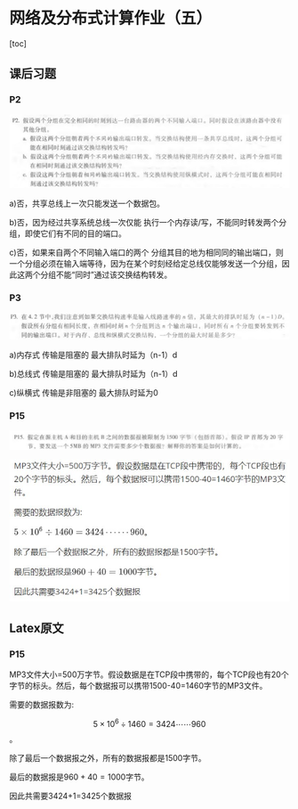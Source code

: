 # 网络及分布式计算作业（五）

[toc]

## 课后习题

### P2

![P2-Question](img/P2Q.jpg)

a)否，共享总线上一次只能发送一个数据包。

b)否，因为经过共享系统总线一次仅能 执行一个内存读/写，不能同时转发两个分组，即使它们有不同的目的端口。

c)否，如果来自两个不同输入端口的两个 分组其目的地为相同同的输出端口，则一个分组必须在输入端等待，因为在某个时刻经给定总线仅能够发送一个分组，因此这两个分组不能“同时”通过该交换结构转发。

### P3

![P3-Question](img/P3Q.jpg)

a)内存式 传输是阻塞的 最大排队时延为（n-1）d 

b)总线式 传输是阻塞的 最大排队时延为（n-1）d 

c)纵横式 传输是非阻塞的 最大排队时延为0 

### P15

![P15-Question](img/P15Q.JPG)

![P15](img/P15.jpg)

## Latex原文

### P15

MP3文件大小=500万字节。假设数据是在TCP段中携带的，每个TCP段也有20个字节的标头。然后，每个数据报可以携带1500-40=1460字节的MP3文件。

需要的数据报数为: 

$$ {5 \times 10^6 \div 1460}=3424 \cdots\cdots 960$$。

除了最后一个数据报之外，所有的数据报都是1500字节。

最后的数据报是$960+40=1000$字节。

因此共需要3424+1=3425个数据报